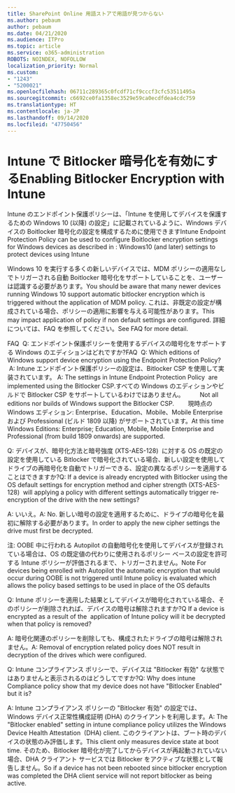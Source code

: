 ```yaml
---
title: SharePoint Online 用語ストアで用語が見つからない
ms.author: pebaum
author: pebaum
ms.date: 04/21/2020
ms.audience: ITPro
ms.topic: article
ms.service: o365-administration
ROBOTS: NOINDEX, NOFOLLOW
localization_priority: Normal
ms.custom:
- "1243"
- "5200021"
ms.openlocfilehash: 06711c289365c0fcdf71cf9cccf3cfc53511495a
ms.sourcegitcommit: c6692ce0fa1358ec3529e59ca0ecdfdea4cdc759
ms.translationtype: HT
ms.contentlocale: ja-JP
ms.lasthandoff: 09/14/2020
ms.locfileid: "47750456"
---
```

# <a name="enabling-bitlocker-encryption-with-intune"></a><span data-ttu-id="10bb9-102">Intune で Bitlocker 暗号化を有効にする</span><span class="sxs-lookup"><span data-stu-id="10bb9-102">Enabling Bitlocker Encryption with Intune</span></span>

<span data-ttu-id="10bb9-103">Intune のエンドポイント保護ポリシーは、「Intune を使用してデバイスを保護するための Windows 10 (以降) の設定」に記載されているように、Windows デバイスの Boitlocker 暗号化の設定を構成するために使用できます</span><span class="sxs-lookup"><span data-stu-id="10bb9-103">Intune Endpoint Protection Policy can be used to configure Boitlocker encryption settings for Windows devices as described in : Windows10 (and later) settings to protect devices using Intune</span></span>

<span data-ttu-id="10bb9-104">Windows 10 を実行する多くの新しいデバイスでは、MDM ポリシーの適用なしでトリガーされる自動 Boitlocker 暗号化をサポートしていることを、ユーザーは認識する必要があります。</span><span class="sxs-lookup"><span data-stu-id="10bb9-104">You should be aware that many newer devices running Windows 10 support automatic bitlocker encryption which is triggered without the application of MDM policy.</span></span> <span data-ttu-id="10bb9-105">これは、非既定の設定が構成されている場合、ポリシーの適用に影響を与える可能性があります。</span><span class="sxs-lookup"><span data-stu-id="10bb9-105">This may impact application of policy if non default settings are configured.</span></span> <span data-ttu-id="10bb9-106">詳細については、FAQ を参照してください。</span><span class="sxs-lookup"><span data-stu-id="10bb9-106">See FAQ for more detail.</span></span>


<span data-ttu-id="10bb9-107">FAQ  Q: エンドポイント保護ポリシーを使用するデバイスの暗号化をサポートする Windows のエディションはどれですか?</span><span class="sxs-lookup"><span data-stu-id="10bb9-107">FAQ  Q: Which editions of Windows support device encryption using the Endpoint Protection Policy?</span></span>
<span data-ttu-id="10bb9-108"> A: Intune エンドポイント保護ポリシーの設定は、Bitlocker CSP を使用して実装されています。</span><span class="sxs-lookup"><span data-stu-id="10bb9-108"> A: The settings in Intune Endpoint Protection Policy  are implemented using the Bitlocker CSP.</span></span><span data-ttu-id="10bb9-109">すべての Windows のエディションやビルドで Bitlocker CSP をサポートしているわけではありません。 
     </span><span class="sxs-lookup"><span data-stu-id="10bb9-109">  Not all editions nor builds of Windows support the Bitlocker CSP. 
     </span></span> <span data-ttu-id="10bb9-110">現時点の Windows エディション: Enterprise、Education、Mobile、Mobile Enterprise および Professional (ビルド 1809 以降) がサポートされています。</span><span class="sxs-lookup"><span data-stu-id="10bb9-110">At this time Windows Editions: Enterprise; Education, Mobile, Mobile Enterprise and Professional (from build 1809 onwards) are supported.</span></span>




<span data-ttu-id="10bb9-111">Q: デバイスが、暗号化方法と暗号強度 (XTS-AES-128)  に対する OS の既定の設定を使用している Bitlocker で暗号化されている場合、新しい設定を使用してドライブの再暗号化を自動でトリガーできる、設定の異なるポリシーを適用することはできますか?</span><span class="sxs-lookup"><span data-stu-id="10bb9-111">Q: If a device is already encrypted with Bitlocker using the OS default settings for encryption method and cipher strength (XTS-AES-128)  will applying a policy with different settings automatically trigger re-encryption of the drive with the new settings?</span></span>

<span data-ttu-id="10bb9-112">A: いいえ。</span><span class="sxs-lookup"><span data-stu-id="10bb9-112">A: No.</span></span> <span data-ttu-id="10bb9-113">新しい暗号の設定を適用するために、ドライブの暗号化を最初に解除する必要があります。</span><span class="sxs-lookup"><span data-stu-id="10bb9-113">In order to apply the new cipher settings the drive must first be decrypted.</span></span>

<span data-ttu-id="10bb9-114">注: OOBE 中に行われる Autopilot の自動暗号化を使用してデバイスが登録されている場合は、OS の既定値の代わりに使用されるポリシー ベースの設定を許可する Intune ポリシーが評価されるまで、トリガーされません。</span><span class="sxs-lookup"><span data-stu-id="10bb9-114">Note For devices being enrolled with Autopilot the automatic encryption that would occur during OOBE is not triggered until Intune policy is evaluated which allows the policy based settings to be used in place of the OS defaults</span></span>




<span data-ttu-id="10bb9-115">Q: Intune ポリシーを適用した結果としてデバイスが暗号化されている場合、そのポリシーが削除されれば、デバイスの暗号は解除されますか?</span><span class="sxs-lookup"><span data-stu-id="10bb9-115">Q If a device is encrypted as a result of the  application of Intune policy will it be decrypted when that policy is removed?</span></span>

<span data-ttu-id="10bb9-116">A: 暗号化関連のポリシーを削除しても、構成されたドライブの暗号は解除されません。</span><span class="sxs-lookup"><span data-stu-id="10bb9-116">A: Removal of encryption related policy does NOT result in decryption of the drives which were configured.</span></span>




<span data-ttu-id="10bb9-117">Q: Intune コンプライアンス ポリシーで、デバイスは "Bitlocker 有効" な状態ではありませんと表示されるのはどうしてですか?</span><span class="sxs-lookup"><span data-stu-id="10bb9-117">Q: Why does intune Compliance policy show that my device does not have "Bitlocker Enabled" but it is?</span></span>

<span data-ttu-id="10bb9-118">A: Intune コンプライアンス ポリシーの "Bitlocker 有効" の設定では、 Windows デバイス正常性構成証明 (DHA) のクライアントを利用します。</span><span class="sxs-lookup"><span data-stu-id="10bb9-118">A: The "Bitlocker enabled" setting in intune compliance policy utilizes the Windows Device Health Attestation  (DHA) client.</span></span> <span data-ttu-id="10bb9-119">このクライアントは、ブート時のデバイスの状態のみ評価します。</span><span class="sxs-lookup"><span data-stu-id="10bb9-119">This client only measures device state at boot time.</span></span> <span data-ttu-id="10bb9-120">そのため、Bitlocker 暗号化が完了してからデバイスが再起動されていない場合、DHA クライアント サービスでは Bitlocker をアクティブな状態として報告しません。</span><span class="sxs-lookup"><span data-stu-id="10bb9-120">So if a device has not been rebooted since bitlocker encryption was completed the DHA client service will not report bitlocker as being active.</span></span>